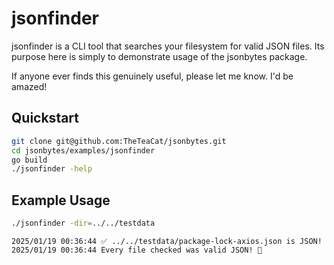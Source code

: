# jsonfinder

jsonfinder is a CLI tool that searches your filesystem for valid JSON files. Its purpose here is simply to demonstrate usage of the jsonbytes package.

If anyone ever finds this genuinely useful, please let me know. I'd be amazed!



## Quickstart

```bash
git clone git@github.com:TheTeaCat/jsonbytes.git
cd jsonbytes/examples/jsonfinder
go build
./jsonfinder -help
```



## Example Usage

```bash
./jsonfinder -dir=../../testdata
```

```
2025/01/19 00:36:44 ✅ ../../testdata/package-lock-axios.json is JSON!
2025/01/19 00:36:44 Every file checked was valid JSON! 🥳
```



